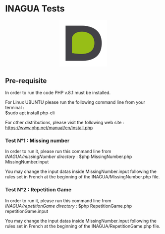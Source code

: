 # INAGUA Tests
<p style="text-align:center;">
    <img style="width:30%;" src="logo_DAMAaaS_sans_fond.png">
</p>

## Pre-requisite

In order to run the code PHP v.8.1 must be installed. 

For Linux UBUNTU please run the following command line from your terminal :  
    $sudo apt install php-cli

For other distributions, please visit the following web site : https://www.php.net/manual/en/install.php

### Test N°1 : Missing number

In order to run it, please run this command line from *INAGUA/missingNumber directory* : 
$php MissingNumber.php MissingNumber.input

You may change the input datas inside MissingNumber.input following the rules set in French at the beginning of the INAGUA/MissingNumber.php file.

### Test N°2 : Repetition Game

In order to run it, please run this command line from *INAGUA/repetitionGame directory* : 
$php RepetitionGame.php repetitionGame.input

You may change the input datas inside MissingNumber.input following the rules set in French at the beginning of the INAGUA/RepetitionGame.php file.

